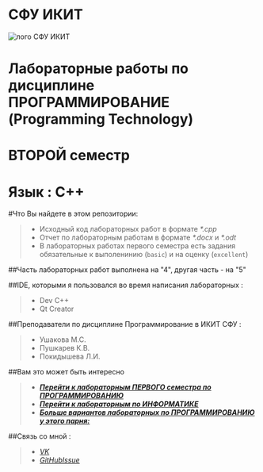 СФУ ИКИТ
=====================

![лого СФУ ИКИТ](http://cs303104.vk.me/v303104705/38d3/RCd9ruiSIVw.jpg)

Лабораторные работы по дисциплине ПРОГРАММИРОВАНИЕ (Programming Technology)
=====================
ВТОРОЙ семестр
=====================


**Язык : C++**
=====================

#Что Вы найдете в этом репозитории:

> * Исходный код лабораторных работ в формате _*.cpp_
> * Отчет по лабораторным работам в формате _*.docx_ и _*.odt_
> * В лабораторных работах первого семестра есть задания обязательные к выполенинию (`basic`) и на оценку (`excellent`)

##Часть лабораторных работ выполнена на "4", другая часть - на "5"

##IDE, которыми я пользовался во время написания лабораторных :
> * Dev C++
> * Qt Creator

##Преподаватели по дисциплине Программирование в ИКИТ СФУ : 
> * Ушакова М.С.
> * Пушкарев К.В.
> * Покидышева Л.И.

##Вам это может быть интересно
> * [**_Перейти к лабораторным ПЕРВОГО семестра по ПРОГРАММИРОВАНИЮ_**](https://github.com/ABBATnull/SFU-IKIT-LABY-PROG-1)
> * [**_Перейти к лабораторным по ИНФОРМАТИКЕ_**](https://github.com/ABBATnull/SFU-IKIT-LABY-INFA-2)
> * [**_Больше вариантов лабораторных по ПРОГРАММИРОВАНИЮ у этого парня:_**](https://github.com/Zulcom/Programming-Basis-II)

##Связь со мной :
> * [_VK_](https://vk.com/a_b_b_a_t)
> * [_GitHubIssue_](https://github.com/ABBATnull/SFU-IKIT-LABY-PROG-1-SEMESTER/issues)
